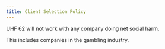 ```yaml
---
title: Client Selection Policy
---
```


UHF 62 will not work with any company doing net social harm.

This includes companies in the gambling industry.
